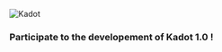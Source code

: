 ![Kadot](https://github.com/the-new-sky/Kadot/raw/master/logo.png)
### Participate to the developement of Kadot 1.0 !

